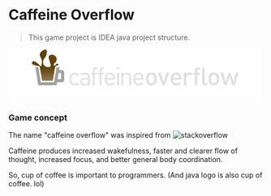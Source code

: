 Caffeine Overflow
================

> This game project is IDEA java project structure. 

![caffeine overflow img](https://github.com/QuadFlask/caffeineoverflow/blob/master/asset/logo.png?raw=true)

### Game concept

The name "caffeine overflow" was inspired from ![stackoverflow](http://blog.moovweb.com/wp-content/uploads/2013/04/stackoverflow-logo.png)

Caffeine produces increased wakefulness, faster and clearer flow of thought, increased focus, and better general body coordination.

So, cup of coffee is important to programmers. (And java logo is also cup of coffee. lol)


